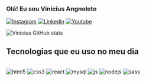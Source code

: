 
### Olá! Eu sou Vinícius Angnoleto

[![Instagram]( https://img.shields.io/badge/Instagram-E4405F?style=for-the-badge&logo=instagram&logoColor=white)]( https://www.instagram.com/vinicius.angnoleto/)
[![Linkedin]( https://img.shields.io/badge/LinkedIn-0077B5?style=for-the-badge&logo=linkedin&logoColor=white)](https://www.linkedin.com/in/vinicius-angnoleto-154433256/)
[![Youtube]( https://img.shields.io/badge/YouTube-FF0000?style=for-the-badge&logo=youtube&logoColor=white )](https://www.youtube.com/channel/UCPr3Ou5AvsGHPtgRkWkspWg)

![Vinícius GitHub stats](https://github-readme-stats.vercel.app/api?username=vinicius43&show_icons=true&theme=radical)

## Tecnologias que eu uso no meu dia

<div style="display: inline_block"><br/>
 <img aling="center" alt="html5" src="https://img.shields.io/badge/HTML5-E34F26?style=for-the-badge&logo=html5&logoColor=white"/>
 <img aling="center" alt="css3" src="https://img.shields.io/badge/CSS3-1572B6?style=for-the-badge&logo=css3&logoColor=white"/>
 <img aling="center" alt="react" src="https://img.shields.io/badge/React-20232A?style=for-the-badge&logo=react&logoColor=61DAFB"/>
 <img aling="center" alt="mysql" src="https://img.shields.io/badge/MySQL-00000F?style=for-the-badge&logo=mysql&logoColor=white"/>
 <img aling="center" alt="js" src="https://img.shields.io/badge/JavaScript-F7DF1E?style=for-the-badge&logo=javascript&logoColor=black"/>
 <img aling="center" alt="nodejs" src="https://img.shields.io/badge/Node.js-43853D?style=for-the-badge&logo=node.js&logoColor=white"/>
 <img aling="center" alt="sass" src="
https://img.shields.io/badge/Sass-CC6699?style=for-the-badge&logo=sass&logoColor=white"/>
</div>
